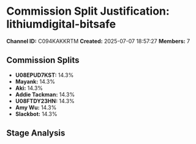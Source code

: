 # Commission Split Justification: lithiumdigital-bitsafe

**Channel ID:** C094KAKKRTM
**Created:** 2025-07-07 18:57:27
**Members:** 7

## Commission Splits

- **U08EPUD7KST:** 14.3%
- **Mayank:** 14.3%
- **Aki:** 14.3%
- **Addie Tackman:** 14.3%
- **U08FTDY23HN:** 14.3%
- **Amy Wu:** 14.3%
- **Slackbot:** 14.3%

## Stage Analysis

